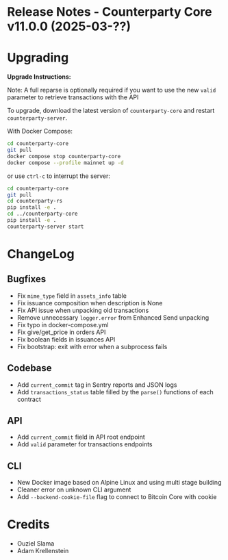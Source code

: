 # Release Notes - Counterparty Core v11.0.0 (2025-03-??)


# Upgrading

**Upgrade Instructions:**

Note: A full reparse is optionally required if you want to use the new `valid` parameter to retrieve transactions with the API

To upgrade, download the latest version of `counterparty-core` and restart `counterparty-server`.

With Docker Compose:

```bash
cd counterparty-core
git pull
docker compose stop counterparty-core
docker compose --profile mainnet up -d
```

or use `ctrl-c` to interrupt the server:

```bash
cd counterparty-core
git pull
cd counterparty-rs
pip install -e .
cd ../counterparty-core
pip install -e .
counterparty-server start
```

# ChangeLog

## Bugfixes

- Fix `mime_type` field in `assets_info` table
- Fix issuance composition when description is None
- Fix API issue when unpacking old transactions
- Remove unnecessary `logger.error` from Enhanced Send unpacking
- Fix typo in docker-compose.yml
- Fix give/get_price in orders API
- Fix boolean fields in issuances API
- Fix bootstrap: exit with error when a subprocess fails

## Codebase

- Add `current_commit` tag in Sentry reports and JSON logs
- Add `transactions_status` table filled by the `parse()` functions of each contract

## API

- Add `current_commit` field in API root endpoint
- Add `valid` parameter for transactions endpoints

## CLI

- New Docker image based on Alpine Linux and using multi stage building 
- Cleaner error on unknown CLI argument
- Add `--backend-cookie-file` flag to connect to Bitcoin Core with cookie

# Credits

- Ouziel Slama
- Adam Krellenstein
